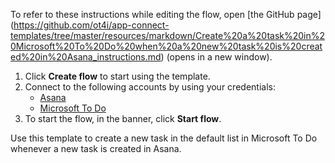 To refer to these instructions while editing the flow, open [the GitHub page]
(https://github.com/ot4i/app-connect-templates/tree/master/resources/markdown/Create%20a%20task%20in%20Microsoft%20To%20Do%20when%20a%20new%20task%20is%20created%20in%20Asana_instructions.md) (opens in a new window).

1. Click **Create flow** to start using the template.
2. Connect to the following accounts by using your credentials:
   - [Asana](https://www.ibm.com/docs/en/app-connect/saas?topic=apps-asana) 
   - [Microsoft To Do](https://www.ibm.com/docs/en/app-connect/containers_cd?topic=apps-microsoft-to-do)
3. To start the flow, in the banner, click **Start flow**.

Use this template to create a new task in the default list in Microsoft To Do whenever a new task is created in Asana.
